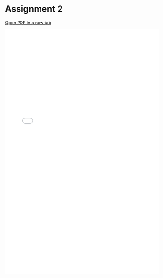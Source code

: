 # Assignment 2

[Open PDF in a new tab](pdf/Assignment2.pdf)

<embed src="pdf/Assignment2.pdf" type="application/pdf" width="100%" height="800px" />
